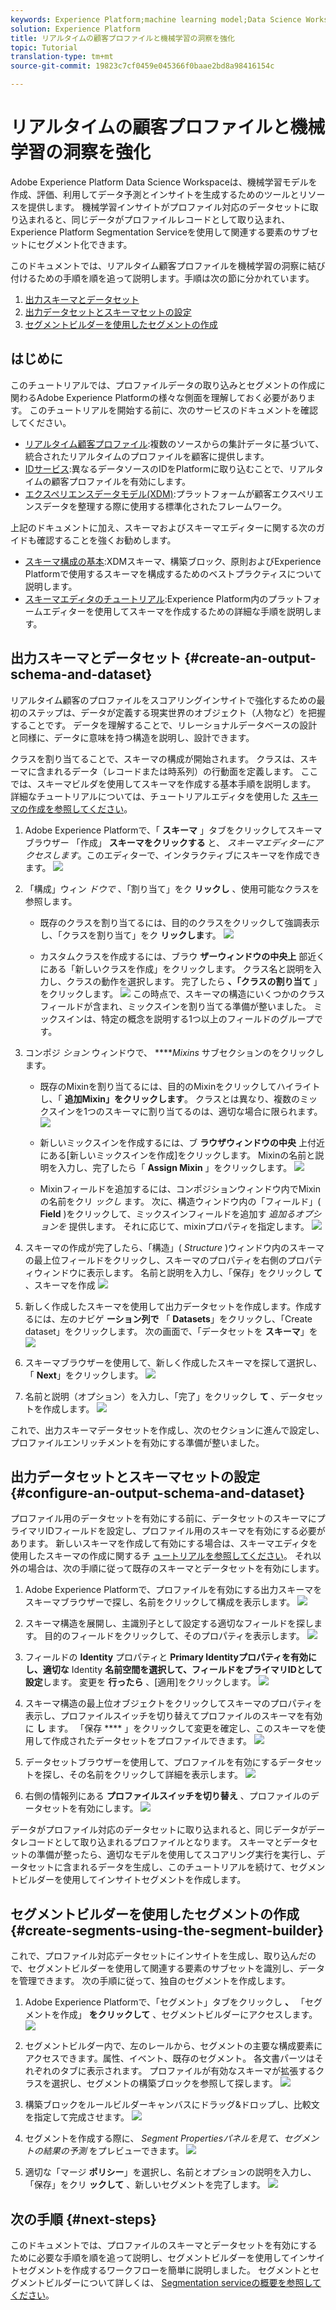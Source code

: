 ```yaml
---
keywords: Experience Platform;machine learning model;Data Science Workspace;Real-time Customer Profile;popular topics
solution: Experience Platform
title: リアルタイムの顧客プロファイルと機械学習の洞察を強化
topic: Tutorial
translation-type: tm+mt
source-git-commit: 19823c7cf0459e045366f0baae2bd8a98416154c

---
```



# リアルタイムの顧客プロファイルと機械学習の洞察を強化

Adobe Experience Platform Data Science Workspaceは、機械学習モデルを作成、評価、利用してデータ予測とインサイトを生成するためのツールとリソースを提供します。 機械学習インサイトがプロファイル対応のデータセットに取り込まれると、同じデータがプロファイルレコードとして取り込まれ、Experience Platform Segmentation Serviceを使用して関連する要素のサブセットにセグメント化できます。

このドキュメントでは、リアルタイム顧客プロファイルを機械学習の洞察に結び付けるための手順を順を追って説明します。手順は次の節に分かれています。

1. [出力スキーマとデータセット](#create-an-output-schema-and-dataset)
2. [出力データセットとスキーマセットの設定](#configure-an-output-schema-and-dataset)
3. [セグメントビルダーを使用したセグメントの作成](#create-segments-using-the-segment-builder)

## はじめに

このチュートリアルでは、プロファイルデータの取り込みとセグメントの作成に関わるAdobe Experience Platformの様々な側面を理解しておく必要があります。 このチュートリアルを開始する前に、次のサービスのドキュメントを確認してください。

* [リアルタイム顧客プロファイル](../../rtcdp/overview.md):複数のソースからの集計データに基づいて、統合されたリアルタイムのプロファイルを顧客に提供します。
* [IDサービス](../../identity-service/home.md):異なるデータソースのIDをPlatformに取り込むことで、リアルタイムの顧客プロファイルを有効にします。
* [エクスペリエンスデータモデル(XDM)](../../xdm/home.md):プラットフォームが顧客エクスペリエンスデータを整理する際に使用する標準化されたフレームワーク。

上記のドキュメントに加え、スキーマおよびスキーマエディターに関する次のガイドも確認することを強くお勧めします。

* [スキーマ構成の基本](../../xdm/schema/composition.md):XDMスキーマ、構築ブロック、原則およびExperience Platformで使用するスキーマを構成するためのベストプラクティスについて説明します。
* [スキーマエディタのチュートリアル](../../xdm/tutorials/create-schema-ui.md):Experience Platform内のプラットフォームエディターを使用してスキーマを作成するための詳細な手順を説明します。

## 出力スキーマとデータセット {#create-an-output-schema-and-dataset}

リアルタイム顧客のプロファイルをスコアリングインサイトで強化するための最初のステップは、データが定義する現実世界のオブジェクト（人物など）を把握することです。 データを理解することで、リレーショナルデータベースの設計と同様に、データに意味を持つ構造を説明し、設計できます。

クラスを割り当てることで、スキーマの構成が開始されます。 クラスは、スキーマに含まれるデータ（レコードまたは時系列）の行動面を定義します。 ここでは、スキーマビルダを使用してスキーマを作成する基本手順を説明します。 詳細なチュートリアルについては、チュートリアルエディタを使用した [スキーマの作成を参照してください](../../xdm/tutorials/create-schema-ui.md)。

1. Adobe Experience Platformで、「 **スキーマ** 」タブをクリックしてスキーマブラウザー 「作成」 **スキーマをクリックする** と、 *スキーマエディターにアクセスします*。このエディターで、インタラクティブにスキーマを作成できます。
   ![](../images/models-recipes/enrich-rtcdp/schema_browser.png)

2. 「構成」ウィン *ドウで* 、「割り当て」をク **リックし** 、使用可能なクラスを参照します。
   * 既存のクラスを割り当てるには、目的のクラスをクリックして強調表示し、「クラスを割り当て」をク **リックしま**す。
      ![](../images/models-recipes/enrich-rtcdp/existing_class.png)

   * カスタムクラスを作成するには、ブラウ **ザーウィンドウの中央上** 部近くにある「新しいクラスを作成」をクリックします。 クラス名と説明を入力し、クラスの動作を選択します。 完了したら **、「クラスの割り当て** 」をクリックします。
      ![](../images/models-recipes/enrich-rtcdp/create_new_class.png)
   この時点で、スキーマの構造にいくつかのクラスフィールドが含まれ、ミックスインを割り当てる準備が整いました。 ミックスインは、特定の概念を説明する1つ以上のフィールドのグループです。

3. コンポジ *ション* ウィンドウで、 *****Mixins* サブセクションのをクリックします。
   * 既存のMixinを割り当てるには、目的のMixinをクリックしてハイライトし、「 **追加Mixin」をクリックします**。 クラスとは異なり、複数のミックスインを1つのスキーマに割り当てるのは、適切な場合に限られます。
      ![](../images/models-recipes/enrich-rtcdp/existing_mixin.png)

   * 新しいミックスインを作成するには、ブ **ラウザウィンドウの中央** 上付近にある[新しいミックスインを作成]をクリックします。 Mixinの名前と説明を入力し、完了したら「 **Assign Mixin** 」をクリックします。
      ![](../images/models-recipes/enrich-rtcdp/create_new_mixin.png)

   * Mixinフィールドを追加するには、コンポジションウィンドウ内でMixinの名前をクリ *ックし* ます。 次に、構造ウィンドウ内の「フィールド」( **Field** )をクリックして、ミックスインフィールドを追加す *追加るオプションを* 提供します。 それに応じて、mixinプロパティを指定します。
      ![](../images/models-recipes/enrich-rtcdp/mixin_properties.png)

4. スキーマの作成が完了したら、「構造」( *Structure* )ウィンドウ内のスキーマの最上位フィールドをクリックし、スキーマのプロパティを右側のプロパティウィンドウに表示します。 名前と説明を入力し、「保存」をクリックし **て** 、スキーマを作成
   ![](../images/models-recipes/enrich-rtcdp/save_schema.png)

5. 新しく作成したスキーマを使用して出力データセットを作成します。作成するには、左のナビゲ **ーション列で** 「 **Datasets**」をクリックし、「Create dataset」をクリックします。 次の画面で、「データセットを **スキーマ**」を
   ![](../images/models-recipes/enrich-rtcdp/dataset_overview.png)

6. スキーマブラウザーを使用して、新しく作成したスキーマを探して選択し、「 **Next**」をクリックします。
   ![](../images/models-recipes/enrich-rtcdp/choose_schema.png)

7. 名前と説明（オプション）を入力し、「完了」をクリックし **て** 、データセットを作成します。
   ![](../images/models-recipes/enrich-rtcdp/configure_dataset.png)

これで、出力スキーマデータセットを作成し、次のセクションに進んで設定し、プロファイルエンリッチメントを有効にする準備が整いました。

## 出力データセットとスキーマセットの設定 {#configure-an-output-schema-and-dataset}

プロファイル用のデータセットを有効にする前に、データセットのスキーマにプライマリIDフィールドを設定し、プロファイル用のスキーマを有効にする必要があります。 新しいスキーマを作成して有効にする場合は、スキーマエディタを使用したスキーマの作成に関するチ [ュートリアルを参照してください](../../xdm/tutorials/create-schema-ui.md)。 それ以外の場合は、次の手順に従って既存のスキーマとデータセットを有効にします。

1. Adobe Experience Platformで、プロファイルを有効にする出力スキーマをスキーマブラウザーで探し、名前をクリックして構成を表示します。
   ![](../images/models-recipes/enrich-rtcdp/schemas.png)

2. スキーマ構造を展開し、主識別子として設定する適切なフィールドを探します。 目的のフィールドをクリックして、そのプロパティを表示します。
   ![](../images/models-recipes/enrich-rtcdp/schema_structure.png)

3. フィールドの **Identity** プロパティと **Primary Identityプロパティを有効にし、適切な** Identity **名前空間を選択して、フィールドをプライマリIDとして設定**&#x200B;します。 変更を **行ったら** 、[適用]をクリックします。
   ![](../images/models-recipes/enrich-rtcdp/set_identity.png)

4. スキーマ構造の最上位オブジェクトをクリックしてスキーマのプロパティを表示し、プロファイルスイッチを切り替えてプロファイルのスキーマを有効に **し** ます。 「保存 **** 」をクリックして変更を確定し、このスキーマを使用して作成されたデータセットをプロファイルできます。
   ![](../images/models-recipes/enrich-rtcdp/enable_schema.png)

5. データセットブラウザーを使用して、プロファイルを有効にするデータセットを探し、その名前をクリックして詳細を表示します。
   ![](../images/models-recipes/enrich-rtcdp/datasets.png)

6. 右側の情報列にある **プロファイルスイッチを切り替え** 、プロファイルのデータセットを有効にします。
   ![](../images/models-recipes/enrich-rtcdp/enable_dataset.png)

データがプロファイル対応のデータセットに取り込まれると、同じデータがデータレコードとして取り込まれるプロファイルとなります。 スキーマとデータセットの準備が整ったら、適切なモデルを使用してスコアリング実行を実行し、データセットに含まれるデータを生成し、このチュートリアルを続けて、セグメントビルダーを使用してインサイトセグメントを作成します。

## セグメントビルダーを使用したセグメントの作成 {#create-segments-using-the-segment-builder}

これで、プロファイル対応データセットにインサイトを生成し、取り込んだので、セグメントビルダーを使用して関連する要素のサブセットを識別し、データを管理できます。 次の手順に従って、独自のセグメントを作成します。

1. Adobe Experience Platformで、「セグメント」タブをクリックし **、** 「セグメントを作成」 **をクリックして** 、セグメントビルダーにアクセスします。
   ![](../images/models-recipes/enrich-rtcdp/segments_overview.png)

2. セグメントビルダー内で、左のレールから、セグメントの主要な構成要素にアクセスできます。属性、イベント、既存のセグメント。 各文書パーツはそれぞれのタブに表示されます。 プロファイルが有効なスキーマが拡張するクラスを選択し、セグメントの構築ブロックを参照して探します。
   ![](../images/models-recipes/enrich-rtcdp/segment_builder.png)

3. 構築ブロックをルールビルダーキャンバスにドラッグ&amp;ドロップし、比較文を指定して完成させます。
   ![](../images/models-recipes/enrich-rtcdp/drag_fill.gif)

4. セグメントを作成する際に、 *Segment Propertiesパネルを見て、セグメントの結果の予測* をプレビューできます。
   ![](../images/models-recipes/enrich-rtcdp/preview_segment.gif)

5. 適切な「マージ **ポリシー**」を選択し、名前とオプションの説明を入力し、「保存」をクリ **ックして** 、新しいセグメントを完了します。
   ![](../images/models-recipes/enrich-rtcdp/save_segment.png)


## 次の手順 {#next-steps}

このドキュメントでは、プロファイルのスキーマとデータセットを有効にするために必要な手順を順を追って説明し、セグメントビルダーを使用してインサイトセグメントを作成するワークフローを簡単に説明しました。 セグメントとセグメントビルダーについて詳しくは、 [Segmentation serviceの概要を参照してください](../../segmentation/home.md)。